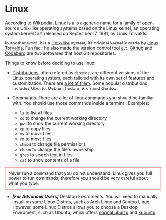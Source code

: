 # Linux

According to Wikipedia, Linux is a is a generic name for a family of open-source Unix-like operating systems based on the Linux kernel, an operating system kernel first released on September 17, 1991, by Linus Torvalds.

In another word, it is a [Unix-like](https://www.wikiwand.com/en/articles/Unix-like_system) system, its original kernel is made by [Linux Torvalds](https://github.com/torvalds). Fun fact: he also made the version control tool `git`. [Github](https://github.com) and [Codeberg](https://codeberg.org) are two softwares that host Git repositories.

Things to know before deciding to use linux:

- [Distributions](https://www.wikiwand.com/en/articles/List_of_Linux_distributions), often refered as `distros`, are different versions of the Linux operating system, each tailored with its own set of features and customization. There are [a lot of them](https://upload.wikimedia.org/wikipedia/commons/thumb/1/1b/Linux_Distribution_Timeline.svg/920px-Linux_Distribution_Timeline.svg.png). Some populat distributions includes Ubuntu, Debian, Fedora, Arch and Gentoo.

- Commands. There are a lot of linux commands you should be familiar with. You should use those commands inside a terminal. Examples:

  - `ls` to list all files
  - `cd` to change the current working directory
  - `pwd` to show the current working directory
  - `cp` to copy files
  - `mv` to move files
  - `rm` to move files
  - `chmod` to change file permissions
  - `chown` to change the file's ownership
  - `grep` to search text in files
  - `cat` to show contents of a file

<div style="padding: 10px; border: 1px solid red;">
  Never run a command that you do not understand. Linux gives you full power to run commands, therefore you should be very careful about what you type.
</div>

- **_[For Advanced Users]_** Desktop Enviroments. You will need to manually install on some Linux Distros, such as Arch Linux and Gentoo Linux. However, some Linux Distros allows you to choose a Desktop Enviroment, such as Ubuntu, which offers [normal ubuntu](https://ubuntu.com) and [kubuntu](https://ubuntu.com/desktop/flavours).
